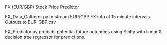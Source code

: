 FX (EUR/GBP) Stock Price Predictor 
  
FX_Data_Gatherer.py to stream EUR/GBP FX info at 15 minute intervals. Outputs to EUR-GBP.csv
 
FX_Predictor.py predicts potential future outcomes using SciPy with linear & decision tree regressor for predictions.
